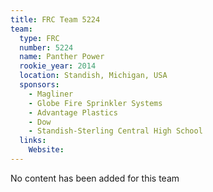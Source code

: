 ```yaml
---
title: FRC Team 5224
team:
  type: FRC
  number: 5224
  name: Panther Power
  rookie_year: 2014
  location: Standish, Michigan, USA
  sponsors:
    - Magliner
    - Globe Fire Sprinkler Systems
    - Advantage Plastics
    - Dow
    - Standish-Sterling Central High School
  links:
    Website: 
---
```

No content has been added for this team